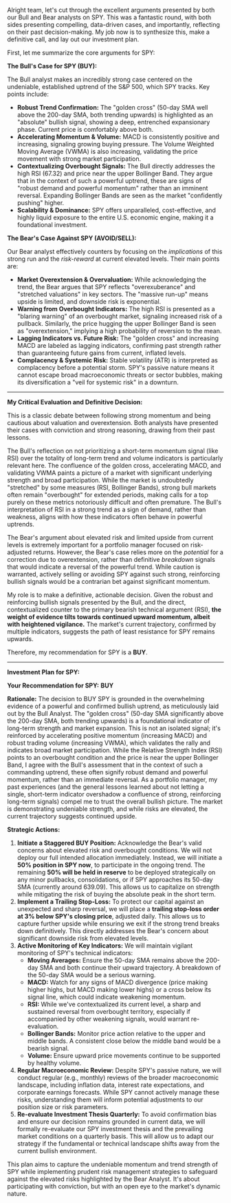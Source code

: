 Alright team, let's cut through the excellent arguments presented by both our Bull and Bear analysts on SPY. This was a fantastic round, with both sides presenting compelling, data-driven cases, and importantly, reflecting on their past decision-making. My job now is to synthesize this, make a definitive call, and lay out our investment plan.

First, let me summarize the core arguments for SPY:

**The Bull's Case for SPY (BUY):**

The Bull analyst makes an incredibly strong case centered on the undeniable, established uptrend of the S&P 500, which SPY tracks. Key points include:

*   **Robust Trend Confirmation:** The "golden cross" (50-day SMA well above the 200-day SMA, both trending upwards) is highlighted as an "absolute" bullish signal, showing a deep, entrenched expansionary phase. Current price is comfortably above both.
*   **Accelerating Momentum & Volume:** MACD is consistently positive and increasing, signaling growing buying pressure. The Volume Weighted Moving Average (VWMA) is also increasing, validating the price movement with strong market participation.
*   **Contextualizing Overbought Signals:** The Bull directly addresses the high RSI (67.32) and price near the upper Bollinger Band. They argue that in the context of such a powerful uptrend, these are signs of "robust demand and powerful momentum" rather than an imminent reversal. Expanding Bollinger Bands are seen as the market "confidently pushing" higher.
*   **Scalability & Dominance:** SPY offers unparalleled, cost-effective, and highly liquid exposure to the entire U.S. economic engine, making it a foundational investment.

**The Bear's Case Against SPY (AVOID/SELL):**

Our Bear analyst effectively counters by focusing on the *implications* of this strong run and the *risk-reward* at current elevated levels. Their main points are:

*   **Market Overextension & Overvaluation:** While acknowledging the trend, the Bear argues that SPY reflects "overexuberance" and "stretched valuations" in key sectors. The "massive run-up" means upside is limited, and downside risk is exponential.
*   **Warning from Overbought Indicators:** The high RSI is presented as a "blaring warning" of an overbought market, signaling increased risk of a pullback. Similarly, the price hugging the upper Bollinger Band is seen as "overextension," implying a high probability of reversion to the mean.
*   **Lagging Indicators vs. Future Risk:** The "golden cross" and increasing MACD are labeled as lagging indicators, confirming past strength rather than guaranteeing future gains from current, inflated levels.
*   **Complacency & Systemic Risk:** Stable volatility (ATR) is interpreted as complacency before a potential storm. SPY's passive nature means it cannot escape broad macroeconomic threats or sector bubbles, making its diversification a "veil for systemic risk" in a downturn.

---

**My Critical Evaluation and Definitive Decision:**

This is a classic debate between following strong momentum and being cautious about valuation and overextension. Both analysts have presented their cases with conviction and strong reasoning, drawing from their past lessons.

The Bull's reflection on not prioritizing a short-term momentum signal (like RSI) over the totality of long-term trend and volume indicators is particularly relevant here. The confluence of the golden cross, accelerating MACD, and validating VWMA paints a picture of a market with significant underlying strength and broad participation. While the market is undoubtedly "stretched" by some measures (RSI, Bollinger Bands), strong bull markets often remain "overbought" for extended periods, making calls for a top purely on these metrics notoriously difficult and often premature. The Bull's interpretation of RSI in a strong trend as a sign of demand, rather than weakness, aligns with how these indicators often behave in powerful uptrends.

The Bear's argument about elevated risk and limited upside from current levels is extremely important for a portfolio manager focused on risk-adjusted returns. However, the Bear's case relies more on the *potential* for a correction due to overextension, rather than definitive *breakdown* signals that would indicate a reversal of the powerful trend. While caution is warranted, actively selling or avoiding SPY against such strong, reinforcing bullish signals would be a contrarian bet against significant momentum.

My role is to make a definitive, actionable decision. Given the robust and reinforcing bullish signals presented by the Bull, and the direct, contextualized counter to the primary bearish technical argument (RSI), **the weight of evidence tilts towards continued upward momentum, albeit with heightened vigilance.** The market's current trajectory, confirmed by multiple indicators, suggests the path of least resistance for SPY remains upwards.

Therefore, my recommendation for SPY is a **BUY**.

---

**Investment Plan for SPY:**

**Your Recommendation for SPY:** **BUY**

**Rationale:**
The decision to BUY SPY is grounded in the overwhelming evidence of a powerful and confirmed bullish uptrend, as meticulously laid out by the Bull Analyst. The "golden cross" (50-day SMA significantly above the 200-day SMA, both trending upwards) is a foundational indicator of long-term strength and market expansion. This is not an isolated signal; it's reinforced by accelerating positive momentum (increasing MACD) and robust trading volume (increasing VWMA), which validates the rally and indicates broad market participation. While the Relative Strength Index (RSI) points to an overbought condition and the price is near the upper Bollinger Band, I agree with the Bull's assessment that in the context of such a commanding uptrend, these often signify robust demand and powerful momentum, rather than an immediate reversal. As a portfolio manager, my past experiences (and the general lessons learned about not letting a single, short-term indicator overshadow a confluence of strong, reinforcing long-term signals) compel me to trust the overall bullish picture. The market is demonstrating undeniable strength, and while risks are elevated, the current trajectory suggests continued upside.

**Strategic Actions:**

1.  **Initiate a Staggered BUY Position:** Acknowledge the Bear's valid concerns about elevated risk and overbought conditions. We will not deploy our full intended allocation immediately. Instead, we will initiate a **50% position in SPY now**, to participate in the ongoing trend. The remaining **50% will be held in reserve** to be deployed strategically on any minor pullbacks, consolidations, or if SPY approaches its 50-day SMA (currently around 639.09). This allows us to capitalize on strength while mitigating the risk of buying the absolute peak in the short term.
2.  **Implement a Trailing Stop-Loss:** To protect our capital against an unexpected and sharp reversal, we will place a **trailing stop-loss order at 3% below SPY's closing price**, adjusted daily. This allows us to capture further upside while ensuring we exit if the strong trend breaks down definitively. This directly addresses the Bear's concern about significant downside risk from elevated levels.
3.  **Active Monitoring of Key Indicators:** We will maintain vigilant monitoring of SPY's technical indicators:
    *   **Moving Averages:** Ensure the 50-day SMA remains above the 200-day SMA and both continue their upward trajectory. A breakdown of the 50-day SMA would be a serious warning.
    *   **MACD:** Watch for any signs of MACD divergence (price making higher highs, but MACD making lower highs) or a cross below its signal line, which could indicate weakening momentum.
    *   **RSI:** While we've contextualized its current level, a sharp and sustained reversal from overbought territory, especially if accompanied by other weakening signals, would warrant re-evaluation.
    *   **Bollinger Bands:** Monitor price action relative to the upper and middle bands. A consistent close below the middle band would be a bearish signal.
    *   **Volume:** Ensure upward price movements continue to be supported by healthy volume.
4.  **Regular Macroeconomic Review:** Despite SPY's passive nature, we will conduct regular (e.g., monthly) reviews of the broader macroeconomic landscape, including inflation data, interest rate expectations, and corporate earnings forecasts. While SPY cannot actively manage these risks, understanding them will inform potential adjustments to our position size or risk parameters.
5.  **Re-evaluate Investment Thesis Quarterly:** To avoid confirmation bias and ensure our decision remains grounded in current data, we will formally re-evaluate our SPY investment thesis and the prevailing market conditions on a quarterly basis. This will allow us to adapt our strategy if the fundamental or technical landscape shifts away from the current bullish environment.

This plan aims to capture the undeniable momentum and trend strength of SPY while implementing prudent risk management strategies to safeguard against the elevated risks highlighted by the Bear Analyst. It's about participating with conviction, but with an open eye to the market's dynamic nature.